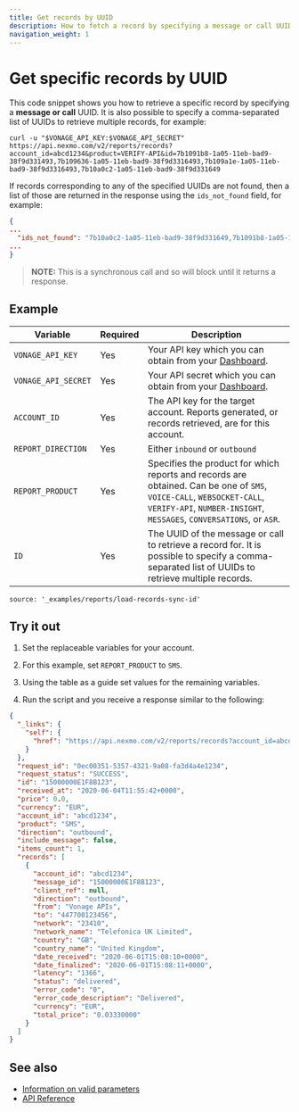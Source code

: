 ```yaml
---
title: Get records by UUID
description: How to fetch a record by specifying a message or call UUID. You can also retrieve multiple records by specifying a comma-separated list of UUIDs.
navigation_weight: 1
---
```


# Get specific records by UUID

This code snippet shows you how to retrieve a specific record by specifying a **message or call** UUID. It is also possible to specify a comma-separated list of UUIDs to retrieve multiple records, for example:

``` shell
curl -u "$VONAGE_API_KEY:$VONAGE_API_SECRET" https://api.nexmo.com/v2/reports/records?account_id=abcd1234&product=VERIFY-API&id=7b1091b8-1a05-11eb-bad9-38f9d331493,7b109636-1a05-11eb-bad9-38f9d3316493,7b109a1e-1a05-11eb-bad9-38f9d3316493,7b10a0c2-1a05-11eb-bad9-38f9d331649
```

If records corresponding to any of the specified UUIDs are not found, then a list of those are returned in the response using the `ids_not_found` field, for example:

``` json
{
...
  "ids_not_found": "7b10a0c2-1a05-11eb-bad9-38f9d331649,7b1091b8-1a05-11eb-bad9-38f9d331493"
...
}
```

> **NOTE:** This is a synchronous call and so will block until it returns a response.

## Example

Variable | Required | Description
----|----|----
`VONAGE_API_KEY` | Yes | Your API key which you can obtain from your [Dashboard](https://dashboard.nexmo.com/sign-in).
`VONAGE_API_SECRET` | Yes | Your API secret which you can obtain from your [Dashboard](https://dashboard.nexmo.com/sign-in).
`ACCOUNT_ID` | Yes | The API key for the target account. Reports generated, or records retrieved, are for this account.
`REPORT_DIRECTION` | Yes | Either `inbound` or `outbound`
`REPORT_PRODUCT` | Yes | Specifies the product for which reports and records are obtained. Can be one of `SMS`, `VOICE-CALL`, `WEBSOCKET-CALL`, `VERIFY-API`, `NUMBER-INSIGHT`, `MESSAGES`, `CONVERSATIONS`, or `ASR`.
`ID` | Yes | The UUID of the message or call to retrieve a record for. It is possible to specify a comma-separated list of UUIDs to retrieve multiple records.

```code_snippets
source: '_examples/reports/load-records-sync-id'
```

## Try it out

1. Set the replaceable variables for your account.  

2. For this example, set `REPORT_PRODUCT` to `SMS`.

3. Using the table as a guide set values for the remaining variables.

4. Run the script and you receive a response similar to the following:

```json
{
  "_links": {
    "self": {
      "href": "https://api.nexmo.com/v2/reports/records?account_id=abcd1234&product=SMS&direction=outbound&id=15000000E1F8B123"
    }
  },
  "request_id": "0ec00351-5357-4321-9a08-fa3d4a4e1234",
  "request_status": "SUCCESS",
  "id": "15000000E1F8B123",
  "received_at": "2020-06-04T11:55:42+0000",
  "price": 0.0,
  "currency": "EUR",
  "account_id": "abcd1234",
  "product": "SMS",
  "direction": "outbound",
  "include_message": false,
  "items_count": 1,
  "records": [
    {
      "account_id": "abcd1234",
      "message_id": "15000000E1F8B123",
      "client_ref": null,
      "direction": "outbound",
      "from": "Vonage APIs",
      "to": "447700123456",
      "network": "23410",
      "network_name": "Telefonica UK Limited",
      "country": "GB",
      "country_name": "United Kingdom",
      "date_received": "2020-06-01T15:08:10+0000",
      "date_finalized": "2020-06-01T15:08:11+0000",
      "latency": "1366",
      "status": "delivered",
      "error_code": "0",
      "error_code_description": "Delivered",
      "currency": "EUR",
      "total_price": "0.03330000"
    }
  ]
}
```

## See also

* [Information on valid parameters](/reports/code-snippets/before-you-begin#parameters)
* [API Reference](/api/reports)
